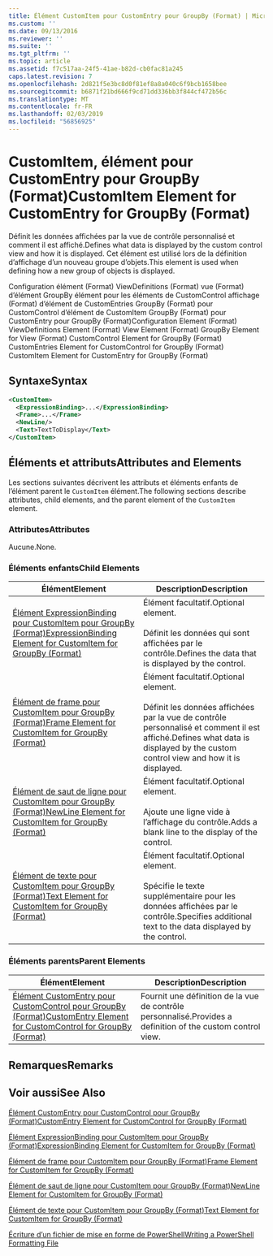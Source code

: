 ```yaml
---
title: Élément CustomItem pour CustomEntry pour GroupBy (Format) | Microsoft Docs
ms.custom: ''
ms.date: 09/13/2016
ms.reviewer: ''
ms.suite: ''
ms.tgt_pltfrm: ''
ms.topic: article
ms.assetid: f7c517aa-24f5-41ae-b82d-cb0fac81a245
caps.latest.revision: 7
ms.openlocfilehash: 2d821f5e3bc8d0f81ef8a8a040c6f9bcb1658bee
ms.sourcegitcommit: b6871f21bd666f9cd71dd336bb3f844cf472b56c
ms.translationtype: MT
ms.contentlocale: fr-FR
ms.lasthandoff: 02/03/2019
ms.locfileid: "56856925"
---
```

# <a name="customitem-element-for-customentry-for-groupby-format"></a><span data-ttu-id="7a56d-102">CustomItem, élément pour CustomEntry pour GroupBy (Format)</span><span class="sxs-lookup"><span data-stu-id="7a56d-102">CustomItem Element for CustomEntry for GroupBy (Format)</span></span>

<span data-ttu-id="7a56d-103">Définit les données affichées par la vue de contrôle personnalisé et comment il est affiché.</span><span class="sxs-lookup"><span data-stu-id="7a56d-103">Defines what data is displayed by the custom control view and how it is displayed.</span></span> <span data-ttu-id="7a56d-104">Cet élément est utilisé lors de la définition d’affichage d’un nouveau groupe d’objets.</span><span class="sxs-lookup"><span data-stu-id="7a56d-104">This element is used when defining how a new group of objects is displayed.</span></span>

<span data-ttu-id="7a56d-105">Configuration élément (Format) ViewDefinitions (Format) vue (Format) d’élément GroupBy élément pour les éléments de CustomControl affichage (Format) d’élément de CustomEntries GroupBy (Format) pour CustomControl d’élément de CustomItem GroupBy (Format) pour CustomEntry pour GroupBy (Format)</span><span class="sxs-lookup"><span data-stu-id="7a56d-105">Configuration Element (Format) ViewDefinitions Element (Format) View Element (Format) GroupBy Element for View (Format) CustomControl Element for GroupBy (Format) CustomEntries Element for CustomControl for GroupBy (Format) CustomItem Element for CustomEntry for GroupBy (Format)</span></span>

## <a name="syntax"></a><span data-ttu-id="7a56d-106">Syntaxe</span><span class="sxs-lookup"><span data-stu-id="7a56d-106">Syntax</span></span>

```xml
<CustomItem>
  <ExpressionBinding>...</ExpressionBinding>
  <Frame>...</Frame>
  <NewLine/>
  <Text>TextToDisplay</Text>
</CustomItem>
```

## <a name="attributes-and-elements"></a><span data-ttu-id="7a56d-107">Éléments et attributs</span><span class="sxs-lookup"><span data-stu-id="7a56d-107">Attributes and Elements</span></span>

<span data-ttu-id="7a56d-108">Les sections suivantes décrivent les attributs et éléments enfants de l’élément parent le `CustomItem` élément.</span><span class="sxs-lookup"><span data-stu-id="7a56d-108">The following sections describe attributes, child elements, and the parent element of the `CustomItem` element.</span></span>

### <a name="attributes"></a><span data-ttu-id="7a56d-109">Attributes</span><span class="sxs-lookup"><span data-stu-id="7a56d-109">Attributes</span></span>

<span data-ttu-id="7a56d-110">Aucune.</span><span class="sxs-lookup"><span data-stu-id="7a56d-110">None.</span></span>

### <a name="child-elements"></a><span data-ttu-id="7a56d-111">Éléments enfants</span><span class="sxs-lookup"><span data-stu-id="7a56d-111">Child Elements</span></span>

|<span data-ttu-id="7a56d-112">Élément</span><span class="sxs-lookup"><span data-stu-id="7a56d-112">Element</span></span>|<span data-ttu-id="7a56d-113">Description</span><span class="sxs-lookup"><span data-stu-id="7a56d-113">Description</span></span>|
|-------------|-----------------|
|[<span data-ttu-id="7a56d-114">Élément ExpressionBinding pour CustomItem pour GroupBy (Format)</span><span class="sxs-lookup"><span data-stu-id="7a56d-114">ExpressionBinding Element for CustomItem for GroupBy (Format)</span></span>](./expressionbinding-element-for-customitem-for-groupby-format.md)|<span data-ttu-id="7a56d-115">Élément facultatif.</span><span class="sxs-lookup"><span data-stu-id="7a56d-115">Optional element.</span></span><br /><br /> <span data-ttu-id="7a56d-116">Définit les données qui sont affichées par le contrôle.</span><span class="sxs-lookup"><span data-stu-id="7a56d-116">Defines the data that is displayed by the control.</span></span>|
|[<span data-ttu-id="7a56d-117">Élément de frame pour CustomItem pour GroupBy (Format)</span><span class="sxs-lookup"><span data-stu-id="7a56d-117">Frame Element for CustomItem for GroupBy (Format)</span></span>](./frame-element-for-customitem-for-groupby-format.md)|<span data-ttu-id="7a56d-118">Élément facultatif.</span><span class="sxs-lookup"><span data-stu-id="7a56d-118">Optional element.</span></span><br /><br /> <span data-ttu-id="7a56d-119">Définit les données affichées par la vue de contrôle personnalisé et comment il est affiché.</span><span class="sxs-lookup"><span data-stu-id="7a56d-119">Defines what data is displayed by the custom control view and how it is displayed.</span></span>|
|[<span data-ttu-id="7a56d-120">Élément de saut de ligne pour CustomItem pour GroupBy (Format)</span><span class="sxs-lookup"><span data-stu-id="7a56d-120">NewLine Element for CustomItem for GroupBy (Format)</span></span>](./newline-element-for-customitem-for-groupby-format.md)|<span data-ttu-id="7a56d-121">Élément facultatif.</span><span class="sxs-lookup"><span data-stu-id="7a56d-121">Optional element.</span></span><br /><br /> <span data-ttu-id="7a56d-122">Ajoute une ligne vide à l’affichage du contrôle.</span><span class="sxs-lookup"><span data-stu-id="7a56d-122">Adds a blank line to the display of the control.</span></span>|
|[<span data-ttu-id="7a56d-123">Élément de texte pour CustomItem pour GroupBy (Format)</span><span class="sxs-lookup"><span data-stu-id="7a56d-123">Text Element for CustomItem for GroupBy (Format)</span></span>](./text-element-for-customitem-for-groupby-format.md)|<span data-ttu-id="7a56d-124">Élément facultatif.</span><span class="sxs-lookup"><span data-stu-id="7a56d-124">Optional element.</span></span><br /><br /> <span data-ttu-id="7a56d-125">Spécifie le texte supplémentaire pour les données affichées par le contrôle.</span><span class="sxs-lookup"><span data-stu-id="7a56d-125">Specifies additional text to the data displayed by the control.</span></span>|

### <a name="parent-elements"></a><span data-ttu-id="7a56d-126">Éléments parents</span><span class="sxs-lookup"><span data-stu-id="7a56d-126">Parent Elements</span></span>

|<span data-ttu-id="7a56d-127">Élément</span><span class="sxs-lookup"><span data-stu-id="7a56d-127">Element</span></span>|<span data-ttu-id="7a56d-128">Description</span><span class="sxs-lookup"><span data-stu-id="7a56d-128">Description</span></span>|
|-------------|-----------------|
|[<span data-ttu-id="7a56d-129">Élément CustomEntry pour CustomControl pour GroupBy (Format)</span><span class="sxs-lookup"><span data-stu-id="7a56d-129">CustomEntry Element for CustomControl for GroupBy (Format)</span></span>](./customentry-element-for-customcontrol-for-groupby-format.md)|<span data-ttu-id="7a56d-130">Fournit une définition de la vue de contrôle personnalisé.</span><span class="sxs-lookup"><span data-stu-id="7a56d-130">Provides a definition of the custom control view.</span></span>|

## <a name="remarks"></a><span data-ttu-id="7a56d-131">Remarques</span><span class="sxs-lookup"><span data-stu-id="7a56d-131">Remarks</span></span>

## <a name="see-also"></a><span data-ttu-id="7a56d-132">Voir aussi</span><span class="sxs-lookup"><span data-stu-id="7a56d-132">See Also</span></span>

[<span data-ttu-id="7a56d-133">Élément CustomEntry pour CustomControl pour GroupBy (Format)</span><span class="sxs-lookup"><span data-stu-id="7a56d-133">CustomEntry Element for CustomControl for GroupBy (Format)</span></span>](./customentry-element-for-customcontrol-for-groupby-format.md)

[<span data-ttu-id="7a56d-134">Élément ExpressionBinding pour CustomItem pour GroupBy (Format)</span><span class="sxs-lookup"><span data-stu-id="7a56d-134">ExpressionBinding Element for CustomItem for GroupBy (Format)</span></span>](./expressionbinding-element-for-customitem-for-groupby-format.md)

[<span data-ttu-id="7a56d-135">Élément de frame pour CustomItem pour GroupBy (Format)</span><span class="sxs-lookup"><span data-stu-id="7a56d-135">Frame Element for CustomItem for GroupBy (Format)</span></span>](./frame-element-for-customitem-for-groupby-format.md)

[<span data-ttu-id="7a56d-136">Élément de saut de ligne pour CustomItem pour GroupBy (Format)</span><span class="sxs-lookup"><span data-stu-id="7a56d-136">NewLine Element for CustomItem for GroupBy (Format)</span></span>](./newline-element-for-customitem-for-groupby-format.md)

[<span data-ttu-id="7a56d-137">Élément de texte pour CustomItem pour GroupBy (Format)</span><span class="sxs-lookup"><span data-stu-id="7a56d-137">Text Element for CustomItem for GroupBy (Format)</span></span>](./text-element-for-customitem-for-groupby-format.md)

[<span data-ttu-id="7a56d-138">Écriture d’un fichier de mise en forme de PowerShell</span><span class="sxs-lookup"><span data-stu-id="7a56d-138">Writing a PowerShell Formatting File</span></span>](./writing-a-powershell-formatting-file.md)
